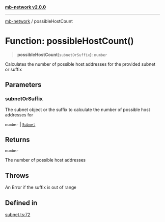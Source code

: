[**mb-network v2.0.0**](../README.md)

***

[mb-network](../globals.md) / possibleHostCount

# Function: possibleHostCount()

> **possibleHostCount**(`subnetOrSuffix`): `number`

Calculates the number of possible host addresses for the provided subnet or suffix

## Parameters

### subnetOrSuffix

The subnet object or the suffix to calculate the number of possible host addresses for

`number` | [`Subnet`](../interfaces/Subnet.md)

## Returns

`number`

The number of possible host addresses

## Throws

An Error if the suffix is out of range

## Defined in

[subnet.ts:72](https://github.com/mbachmann97/mb-network/blob/7fec164a867a1a55636ff23695e44eb55e93955f/src/subnet.ts#L72)

